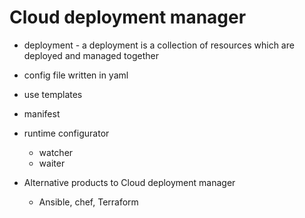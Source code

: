 # Cloud deployment manager
- deployment - a deployment is a collection of resources which are deployed and managed together
- config file written in yaml
- use templates
- manifest
- runtime configurator
  - watcher
  - waiter
  
- Alternative products to Cloud deployment manager
  - Ansible, chef, Terraform
